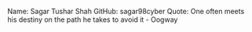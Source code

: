 Name: Sagar Tushar Shah
GitHub: sagar98cyber
Quote: One often meets his destiny on the path he takes to avoid it - Oogway